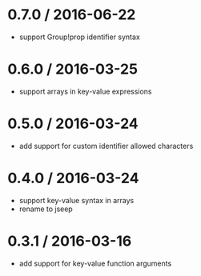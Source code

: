 
0.7.0 / 2016-06-22
==================

  * support Group!prop identifier syntax

0.6.0 / 2016-03-25
==================

  * support arrays in key-value expressions

0.5.0 / 2016-03-24
==================

  * add support for custom identifier allowed characters

0.4.0 / 2016-03-24
==================

  * support key-value syntax in arrays
  * rename to jseep

0.3.1 / 2016-03-16
==================

  * add support for key-value function arguments
